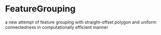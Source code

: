 # FeatureGrouping
a new attempt of feature grouping with straight-offset polygon and uniform connectedness in computationally efficient manner
